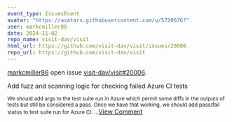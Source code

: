```yaml
---
event_type: IssuesEvent
avatar: "https://avatars.githubusercontent.com/u/5720676?"
user: markcmiller86
date: 2024-11-02
repo_name: visit-dav/visit
html_url: https://github.com/visit-dav/visit/issues/20006
repo_url: https://github.com/visit-dav/visit
---
```


<a href='https://github.com/markcmiller86' target='_blank'>markcmiller86</a> open issue <a href='https://github.com/visit-dav/visit/issues/20006' target='_blank'>visit-dav/visit#20006</a>.

<p>Add fuzz and scanning logic for checking failed Azure CI tests</p><small>We should add args to the test suite run in Azure which permit some diffs in the outputs of tests but still be considered a pass. Once we have that working, we should add pass/fail status to test suite run for Azure CI....</small><a href='https://github.com/visit-dav/visit/issues/20006' target='_blank'>View Comment</a>